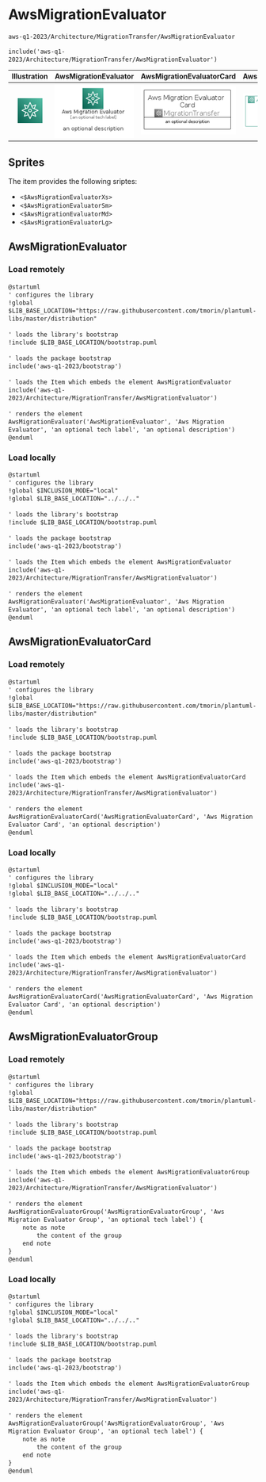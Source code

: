 # AwsMigrationEvaluator


```text
aws-q1-2023/Architecture/MigrationTransfer/AwsMigrationEvaluator
```

```text
include('aws-q1-2023/Architecture/MigrationTransfer/AwsMigrationEvaluator')
```



| Illustration | AwsMigrationEvaluator | AwsMigrationEvaluatorCard | AwsMigrationEvaluatorGroup |
| :---: | :---: | :---: | :---: |
| ![illustration for Illustration](../../../aws-q1-2023/Architecture/MigrationTransfer/AwsMigrationEvaluator.png) | ![illustration for AwsMigrationEvaluator](../../../aws-q1-2023/Architecture/MigrationTransfer/AwsMigrationEvaluator.Local.png) | ![illustration for AwsMigrationEvaluatorCard](../../../aws-q1-2023/Architecture/MigrationTransfer/AwsMigrationEvaluatorCard.Local.png) | ![illustration for AwsMigrationEvaluatorGroup](../../../aws-q1-2023/Architecture/MigrationTransfer/AwsMigrationEvaluatorGroup.Local.png) |



## Sprites
The item provides the following sriptes:

- `<$AwsMigrationEvaluatorXs>`
- `<$AwsMigrationEvaluatorSm>`
- `<$AwsMigrationEvaluatorMd>`
- `<$AwsMigrationEvaluatorLg>`





## AwsMigrationEvaluator

### Load remotely
```plantuml
@startuml
' configures the library
!global $LIB_BASE_LOCATION="https://raw.githubusercontent.com/tmorin/plantuml-libs/master/distribution"

' loads the library's bootstrap
!include $LIB_BASE_LOCATION/bootstrap.puml

' loads the package bootstrap
include('aws-q1-2023/bootstrap')

' loads the Item which embeds the element AwsMigrationEvaluator
include('aws-q1-2023/Architecture/MigrationTransfer/AwsMigrationEvaluator')

' renders the element
AwsMigrationEvaluator('AwsMigrationEvaluator', 'Aws Migration Evaluator', 'an optional tech label', 'an optional description')
@enduml
```

### Load locally
```plantuml
@startuml
' configures the library
!global $INCLUSION_MODE="local"
!global $LIB_BASE_LOCATION="../../.."

' loads the library's bootstrap
!include $LIB_BASE_LOCATION/bootstrap.puml

' loads the package bootstrap
include('aws-q1-2023/bootstrap')

' loads the Item which embeds the element AwsMigrationEvaluator
include('aws-q1-2023/Architecture/MigrationTransfer/AwsMigrationEvaluator')

' renders the element
AwsMigrationEvaluator('AwsMigrationEvaluator', 'Aws Migration Evaluator', 'an optional tech label', 'an optional description')
@enduml
```

## AwsMigrationEvaluatorCard

### Load remotely
```plantuml
@startuml
' configures the library
!global $LIB_BASE_LOCATION="https://raw.githubusercontent.com/tmorin/plantuml-libs/master/distribution"

' loads the library's bootstrap
!include $LIB_BASE_LOCATION/bootstrap.puml

' loads the package bootstrap
include('aws-q1-2023/bootstrap')

' loads the Item which embeds the element AwsMigrationEvaluatorCard
include('aws-q1-2023/Architecture/MigrationTransfer/AwsMigrationEvaluator')

' renders the element
AwsMigrationEvaluatorCard('AwsMigrationEvaluatorCard', 'Aws Migration Evaluator Card', 'an optional description')
@enduml
```

### Load locally
```plantuml
@startuml
' configures the library
!global $INCLUSION_MODE="local"
!global $LIB_BASE_LOCATION="../../.."

' loads the library's bootstrap
!include $LIB_BASE_LOCATION/bootstrap.puml

' loads the package bootstrap
include('aws-q1-2023/bootstrap')

' loads the Item which embeds the element AwsMigrationEvaluatorCard
include('aws-q1-2023/Architecture/MigrationTransfer/AwsMigrationEvaluator')

' renders the element
AwsMigrationEvaluatorCard('AwsMigrationEvaluatorCard', 'Aws Migration Evaluator Card', 'an optional description')
@enduml
```

## AwsMigrationEvaluatorGroup

### Load remotely
```plantuml
@startuml
' configures the library
!global $LIB_BASE_LOCATION="https://raw.githubusercontent.com/tmorin/plantuml-libs/master/distribution"

' loads the library's bootstrap
!include $LIB_BASE_LOCATION/bootstrap.puml

' loads the package bootstrap
include('aws-q1-2023/bootstrap')

' loads the Item which embeds the element AwsMigrationEvaluatorGroup
include('aws-q1-2023/Architecture/MigrationTransfer/AwsMigrationEvaluator')

' renders the element
AwsMigrationEvaluatorGroup('AwsMigrationEvaluatorGroup', 'Aws Migration Evaluator Group', 'an optional tech label') {
    note as note
        the content of the group
    end note
}
@enduml
```

### Load locally
```plantuml
@startuml
' configures the library
!global $INCLUSION_MODE="local"
!global $LIB_BASE_LOCATION="../../.."

' loads the library's bootstrap
!include $LIB_BASE_LOCATION/bootstrap.puml

' loads the package bootstrap
include('aws-q1-2023/bootstrap')

' loads the Item which embeds the element AwsMigrationEvaluatorGroup
include('aws-q1-2023/Architecture/MigrationTransfer/AwsMigrationEvaluator')

' renders the element
AwsMigrationEvaluatorGroup('AwsMigrationEvaluatorGroup', 'Aws Migration Evaluator Group', 'an optional tech label') {
    note as note
        the content of the group
    end note
}
@enduml
```

